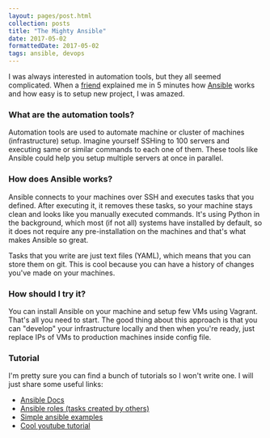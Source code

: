 ```yaml
---
layout: pages/post.html
collection: posts
title: "The Mighty Ansible"
date: 2017-05-02
formattedDate: 2017-05-02
tags: ansible, devops
---
```

I was always interested in automation tools, but they all seemed complicated. When a [friend](https://www.hcg.ninja/) explained me in 5 minutes how [Ansible](https://www.ansible.com/) works and how easy is to setup new project, I was amazed.

### What are the automation tools?
Automation tools are used to automate machine or cluster of machines (infrastructure) setup. Imagine yourself SSHing to 100 servers and executing same or similar commands to each one of them. These tools like Ansible could help you setup multiple servers at once in parallel.

### How does Ansible works?
Ansible connects to your machines over SSH and executes tasks that you defined. After executing it, it removes these tasks, so your machine stays clean and looks like you manually executed commands. It's using Python in the background, which most (if not all) systems have installed by default, so it does not require any pre-installation on the machines and that's what makes Ansible so great.

Tasks that you write are just text files (YAML), which means that you can store them on git. This is cool because you can have a history of changes you've made on your machines.

### How should I try it?
You can install Ansible on your machine and setup few VMs using Vagrant. That's all you need to start. The good thing about this approach is that you can "develop" your infrastructure locally and then when you're ready, just replace IPs of VMs to production machines inside config file.

### Tutorial
I'm pretty sure you can find a bunch of tutorials so I won't write one. I will just share some useful links:

- [Ansible Docs](http://docs.ansible.com/ansible/intro.html)
- [Ansible roles (tasks created by others)](https://galaxy.ansible.com/explore#/)
- [Simple ansible examples](https://github.com/ansible/ansible-examples)
- [Cool youtube tutorial](https://www.youtube.com/watch?v=tNCDsnQvbHI)
